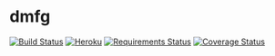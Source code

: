 # dmfg

[![Build Status](https://travis-ci.org/tigwyk/dmfg.svg?branch=master)](https://travis-ci.org/tigwyk/dmfg)
[![Heroku](https://heroku-badge.herokuapp.com/?app=sheltered-taiga-4486&style=flat)](http://sheltered-taiga-4486.herokuapp.com)
[![Requirements Status](https://requires.io/github/tigwyk/dmfg/requirements.svg?branch=master)](https://requires.io/github/tigwyk/dmfg/requirements/?branch=master)
[![Coverage Status](https://coveralls.io/repos/tigwyk/dmfg/badge.svg?branch=master&service=github)](https://coveralls.io/github/tigwyk/dmfg?branch=master)